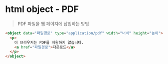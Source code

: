 # html object - PDF

> PDF 파일을 웹 페이지에 삽입하는 방법

```html
<object data="파일경로" type="application/pdf" width="너비" height="높이">
  <p>
    이 브라우저는 PDF를 지원하지 않습니다.
    <a href="파일경로">다운로드</a>
  </p>
</object>
```
